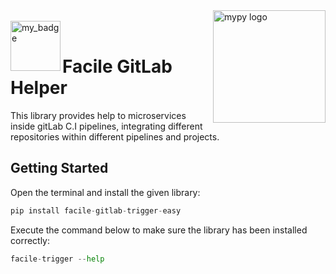 <img align="right" src="https://assinews-assinformdalcine.netdna-ssl.com/wp-content/uploads/2017/02/facileit.png" alt="mypy logo" width="180"/>
</br>
<img align="left" src=https://img.shields.io/badge/pylint-9.88-green alt="my_badge" width="80px" />
</br>


# Facile GitLab Helper

This library provides help to microservices inside gitLab C.I pipelines, integrating different repositories within different pipelines and projects.

## Getting Started

Open the terminal and install the given library:

```python
pip install facile-gitlab-trigger-easy
```

Execute the command below to make sure the library has been installed correctly:

```python
facile-trigger --help
```